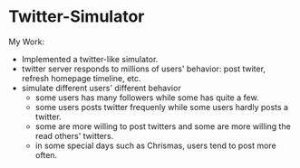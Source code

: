 Twitter-Simulator
=================

My Work:
- Implemented a twitter-like simulator.
- twitter server responds to millions of users' behavior: post twiter, refresh homepage timeline, etc.
- simulate different users' different behavior
  - some users has many followers while some has quite a few.
  - some users posts twitter frequenly while some users hardly posts a twitter.
  - some are more willing to post twitters and some are more willing the read others' twitters.
  - in some special days such as Chrismas, users tend to post more often.



